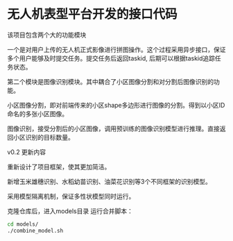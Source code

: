 # 无人机表型平台开发的接口代码

该项目包含两个大的功能模块

一个是对用户上传的无人机正式影像进行拼图操作。这个过程采用异步接口，保证多个用户能够及时提交任务。提交任务后返回taskid, 后期可以根据taskid追踪任务状态。

第二个模块是图像识别模块。其中耦合了小区图像分割和对分割后图像识别的功能。

小区图像分割，即对前端传来的小区shape多边形进行图像的分割。得到以小区ID命名的多张小区图像。

图像识别，接受分割后的小区图像，调用预训练的图像识别模型进行推理。直接返回小区识别的目标数量。

v0.2 更新内容

重新设计了项目框架，使其更加简洁。

新增玉米雄穗识别、水稻幼苗识别、油菜花识别等3个不同框架的识别模型。

采用模型隔离机制，保证多性状模型同时运行。



克隆仓库后，进入models目录 
运行合并脚本：   

```bash   
cd models/   
./combine_model.sh
